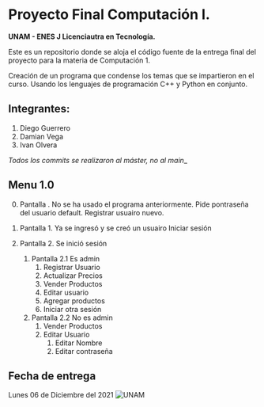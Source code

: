 # Proyecto Final Computación I.

**UNAM - ENES J Licenciautra en Tecnología.** 

Este es un repositorio donde se aloja el código fuente de la entrega final del proyecto para la materia de Computación 1.

Creación de un programa que condense los temas que se impartieron en el curso. 
Usando los lenguajes de programación C++ y Python en conjunto. 


## Integrantes: 
1. Diego Guerrero
2. Damian Vega
3. Ivan Olvera

_Todos los commits se realizaron al máster, no al main__
## Menu 1.0
0. Pantalla . No se ha usado el programa anteriormente.
   Pide pontraseña del usuario default.
       Registrar usuairo nuevo.
        
1. Pantalla 1. Ya se ingresó y se creó un usuairo
   Iniciar sesión
2. Pantalla 2. Se inició sesión
   1. Pantalla 2.1 Es admin
       1. Registrar Usuario
       2. Actualizar Precios
       3. Vender Productos
       4. Editar usuario
       5. Agregar productos
       6. Iniciar otra sesión
   2. Pantalla 2.2 No es admin
      1. Vender Productos
      2. Editar Usuario
          1. Editar Nombre
          2. Editar contraseña


## Fecha de entrega
Lunes 06 de Diciembre del 2021
![UNAM](https://external-content.duckduckgo.com/iu/?u=https%3A%2F%2Fcdn.freebiesupply.com%2Flogos%2Flarge%2F2x%2Funam-logo-png-transparent.png&f=1&nofb=1)
